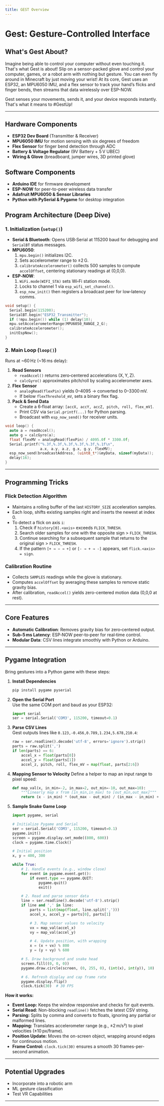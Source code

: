 ```yaml
---
title: GEST Overview
---
```


# Gest: Gesture-Controlled Interface

## What's Gest About?

Imagine being able to control your computer without even touching it. That's what Gest is about! Slip on a sensor-packed glove and control your computer, games, or a robot arm with nothing but gesture. You can even fly around in Minecraft by just moving your wrist! At its core, Gest uses an ESP32, an MPU6050 IMU, and a flex sensor to track your hand’s flicks and finger bends, then streams that data wirelessly over ESP-NOW.

Gest senses your movements, sends it, and your device responds instantly. That's what it means to #GestUp!

---

## Hardware Components

- **ESP32 Dev Board** (Transmitter & Receiver)
- **MPU6050 IMU** for motion sensing with six degrees of freedom
- **Flex Sensor** for finger bend detection through ADC
- **Battery & Voltage Regulator** (9V Battery + 5 V UBEC)
- **Wiring & Glove** (breadboard, jumper wires, 3D printed glove)

## Software Components

- **Arduino IDE** for firmware development
- **ESP-NOW** for peer-to-peer wireless data transfer
- **Adafruit MPU6050 & Sensor Libraries**
- **Python with PySerial & Pygame** for desktop integration



## Program Architecture (Deep Dive)

### 1. Initialization (`setup()`)

- **Serial & Bluetooth**: Opens USB‑Serial at 115200 baud for debugging and `SerialBT` status messages.
- **MPU6050**:
  1. `mpu.begin()` initializes I2C.
  2. Sets accelerometer range to ±2 G.
  3. `calibrateAccelerometer()` collects 500 samples to compute `accelOffset`, centering stationary readings at (0,0,0).
- **ESP‑NOW**:
  1. `WiFi.mode(WIFI_STA)` sets Wi‑Fi station mode.
  2. Locks to channel 1 via `esp_wifi_set_channel()`.
  3. `esp_now_init()` then registers a broadcast peer for low‑latency comms.

```cpp
void setup() {
  Serial.begin(115200);
  SerialBT.begin("ESP32_Transmitter");
  if (!mpu.begin()) while (1) delay(10);
  mpu.setAccelerometerRange(MPU6050_RANGE_2_G);
  calibrateAccelerometer();
  initEspNow();
}
```

### 2. Main Loop (`loop()`)

Runs at \~60 Hz (\~16 ms delay):

1. **Read Sensors**
   - `readAccel()` returns zero‑centered accelerations (X, Y, Z).
   - `calcGyro()` approximates pitch/roll by scaling accelerometer axes.
2. **Flex Sensor**
   - `analogRead(flexPin)` yields 0–4095 → converted to 0–3300 mV.
   - If below `flexThreshold_mV`, sets a binary flex flag.
3. **Pack & Send Data**
   - Create a 6‑float array: `[accX, accY, accZ, pitch, roll, flex_mV]`.
   - Print CSV via `Serial.printf(...)` for Python parsing.
   - Broadcast with `esp_now_send()` for receiver units.

```cpp
void loop() {
  auto a = readAccel();
  auto g = calcGyro(a);
  float flexMV = analogRead(flexPin) / 4095.0f * 3300.0f;
  Serial.printf("%.3f,%.3f,%.3f,%.3f,%.3f,%.1f\n",
                a.x, a.y, a.z, g.x, g.y, flexMV);
  esp_now_send(broadcastAddress, (uint8_t*)&myData, sizeof(myData));
  delay(16);
}
```

---

## Programming Tricks

### Flick Detection Algorithm

- Maintains a rolling buffer of the last `HISTORY_SIZE` acceleration samples.
- Each loop, shifts existing samples right and inserts the newest at index 0.
- To detect a flick on axis `i`:
  1. Check if `history[0].<axis>` exceeds `FLICK_THRESH`.
  2. Search older samples for one with the opposite sign > `FLICK_THRESH`.
  3. Continue searching for a subsequent sample that returns to the original sign > `FLICK_THRESH`.
  4. If the pattern `[+ → − → +]` or `[- → + → -]` appears, set `flick.<axis> = sign`.

### Calibration Routine

- Collects `SAMPLES` readings while the glove is stationary.
- Computes `accelOffset` by averaging these samples to remove static gravity bias.
- After calibration, `readAccel()` yields zero-centered motion data (0,0,0 at rest).

---

## Core Features

- **Automatic Calibration**: Removes gravity bias for zero‑centered output.
- **Sub-5 ms Latency**: ESP‑NOW peer‑to‑peer for real‑time control.
- **Modular Data**: CSV lines integrate smoothly with Python or Arduino.

---

## Pygame Integration

Bring gestures into a Python game with these steps:

1. **Install Dependencies**

   ```bash
   pip install pygame pyserial
   ```

2. **Open the Serial Port**\
   Use the same COM port and baud as your ESP32:

   ```python
   import serial
   ser = serial.Serial('COM3', 115200, timeout=0.1)
   ```

3. **Parse CSV Lines**\
   Gest outputs lines like `0.123,-0.456,0.789,1.234,5.678,210.4`:

   ```python
   raw = ser.readline().decode('utf-8', errors='ignore').strip()
   parts = raw.split(',')
   if len(parts) == 6:
       accel_x = float(parts[0])
       accel_y = float(parts[1])
       accel_z, pitch, roll, flex_mV = map(float, parts[2:6])
   ```

4. **Mapping Sensor to Velocity** Define a helper to map an input range to pixel speed:

   ```python
   def map_val(x, in_min=-2, in_max=2, out_min=-10, out_max=10):
       """Linearly map x from [in_min,in_max] to [out_min,out_max]"""
       return (x - in_min) * (out_max - out_min) / (in_max - in_min) + out_min
   ```

5. **Sample Snake Game Loop**

   ```python
   import pygame, serial

   # Initialize Pygame and Serial
   ser = serial.Serial('COM3', 115200, timeout=0.1)
   pygame.init()
   screen = pygame.display.set_mode((800, 600))
   clock = pygame.time.Clock()

   # Initial position
   x, y = 400, 300

   while True:
       # 1. Handle events (e.g., window close)
       for event in pygame.event.get():
           if event.type == pygame.QUIT:
               pygame.quit()
               exit()

       # 2. Read and parse sensor data
       line = ser.readline().decode('utf-8').strip()
       if line and ',' in line:
           parts = list(map(float, line.split(',')))
           accel_x, accel_y = parts[0], parts[1]

           # 3. Map sensor values to velocity
           vx = map_val(accel_x)
           vy = map_val(accel_y)

           # 4. Update position, with wrapping
           x = (x + vx) % 800
           y = (y + vy) % 600

       # 5. Draw background and snake head
       screen.fill((0, 0, 0))
       pygame.draw.circle(screen, (0, 255, 0), (int(x), int(y)), 10)

       # 6. Refresh display and cap frame rate
       pygame.display.flip()
       clock.tick(30)  # 30 FPS
   ```

**How it works:**

- **Event Loop:** Keeps the window responsive and checks for quit events.
- **Serial Read:** Non-blocking `readline()` fetches the latest CSV string.
- **Parsing:** Splits by comma and converts to floats, ignoring any partial or malformed lines.
- **Mapping:** Translates accelerometer range (e.g., ±2 m/s²) to pixel velocities (±10 px/frame).
- **Position Update:** Moves the on-screen object, wrapping around edges for continuous motion.
- **Frame Control:** `clock.tick(30)` ensures a smooth 30 frames-per-second animation.

---

## Potential Upgrades

- Incorporate into a robotic arm
- ML gesture classification
- Test VR Capabilities

---
